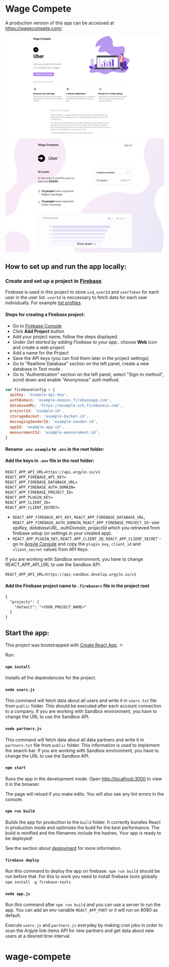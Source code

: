 # Wage Compete
A production version of this app can be accessed at https://wagecompete.com/

![Home](/screenshots/home.png?raw=true "Homepage screenshot")
![Compate](/screenshots/compare.png?raw=true "Compare screenshot")

## How to set up and run the app locally:

### Create and set up a project in [Firebase](https://firebase.google.com/docs/web/setup)

Firebase is used in this project to store `uid`, `userId` and `userToken` for each user in the user list. `userId` is neccessary to fetch data for each user individually. For example [list profiles](https://argyle.io/docs/api-reference/profiles/list-profiles).


#### Steps for creating a Firebase project:

- Go to [Firebase Console](https://console.firebase.google.com)
- Click **Add Project** button
- Add your project name, follow the steps displayed.
- Under _Get started by adding Firebase to your app.._ choose **Web** icon and create a web project
- Add a name for the Project
- Save the API keys (you can find them later in the project settings)
- Go to "Realtime Database" section on the left panel, create a new database in Test mode
- Go to "Authentication" section on the left panel, select "Sign-in method", scroll down and enable "Anonymous" auth method.

```js
var firebaseConfig = {
  apiKey: 'example-api-key',
  authDomain: 'example-domain.firebaseapp.com',
  databaseURL: 'https://example-urk.firebaseio.com',
  projectId: 'example-id',
  storageBucket: 'example-bucket-id',
  messagingSenderId: 'example-sender-id',
  appId: 'example-app-id',
  measurementId: 'example-measurement-id',
}
```

#### Rename `.env.example` to `.env` in the root folder:

#### Add the keys in `.env` file in the root folder:

```
REACT_APP_API_URL=https://api.argyle.io/v1
REACT_APP_FIREBASE_API_KEY=
REACT_APP_FIREBASE_DATABASE_URL=
REACT_APP_FIREBASE_AUTH_DOMAIN=
REACT_APP_FIREBASE_PROJECT_ID=
REACT_APP_PLUGIN_KEY=
REACT_APP_CLIENT_ID=
REACT_APP_CLIENT_SECRET=
```

- `REACT_APP_FIREBASE_API_KEY`, `REACT_APP_FIREBASE_DATABASE_URL`, `REACT_APP_FIREBASE_AUTH_DOMAIN`, `REACT_APP_FIREBASE_PROJECT_ID`- use _apiKey, databaseURL, authDomain, projectId_ which you retrieved from firebase setup (or settings in your created app).
- `REACT_APP_PLUGIN_KEY`, `REACT_APP_CLIENT_ID`, `REACT_APP_CLIENT_SECRET`  - go to [Argyle Console](https://console.argyle.io) and copy the `plugin_key`, `client_id` and  `client_secret` values from API Keys.


If you are working with Sandbox environment, you have to change REACT_APP_API_URL to use the Sandbox API:

```
REACT_APP_API_URL=https://api-sandbox.develop.argyle.io/v1
```

#### Add the Firebase project name to `.firebaserc` file in the project root

```
{
  "projects": {
    "default": "<YOUR_PROJECT_NAME>"
  }
}
```

## Start the app:

This project was bootstrapped with [Create React App](https://github.com/facebook/create-react-app). ⚛️

Run:

#### `npm install`

Installs all the dependencies for the project.

#### `node users.js`

This command will fetch data about all users and write it in `users.txt` file from `public` folder. This should be executed after each account connection to a company. If you are working with Sandbox environment, you have to change the URL to use the Sandbox API.

#### `node partners.js`

This command will fetch data about all data partners and write it in `partners.txt` file from `public` folder. This information is used to implement the search bar. If you are working with Sandbox environment, you have to change the URL to use the Sandbox API.

#### `npm start`

Runs the app in the development mode.
Open [http://localhost:3000](http://localhost:3000) to view it in the browser.

The page will reload if you make edits.
You will also see any lint errors in the console.

#### `npm run build`

Builds the app for production to the `build` folder.
It correctly bundles React in production mode and optimizes the build for the best performance.
The build is minified and the filenames include the hashes.
Your app is ready to be deployed!

See the section about [deployment](https://facebook.github.io/create-react-app/docs/deployment) for more information.

#### `firebase deploy`

Run this command to deploy the app on firebase. `npm run build` should be run before that.
For this to work you need to install firebase tools globally
`npm install -g firebase-tools`

#### `node app.js`

Run this command after `npm run build` and you can use a server to run the app. You can add an env variable `REACT_APP_PORT` or it will run on 8080 as default.  

Execute `users.js` and `partners.js` everyday by making cron jobs in order to scan the Argyle link-items API for new partners and get data about new users at a desired time interval.
# wage-compete
